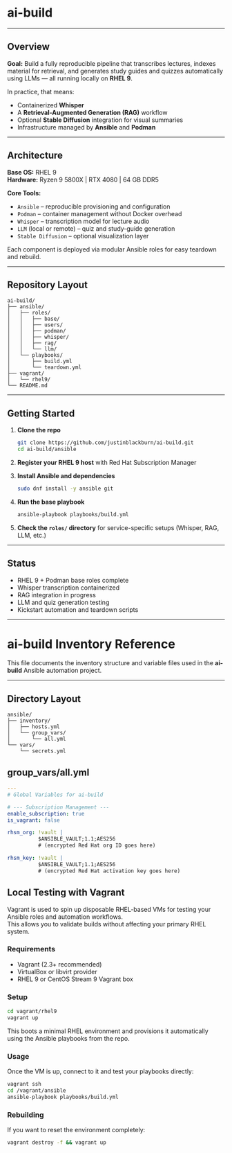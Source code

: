 # ai-build

---

## Overview

**Goal:** Build a fully reproducible pipeline that transcribes lectures, indexes material for retrieval, and generates study guides and quizzes automatically using LLMs — all running locally on **RHEL 9**.  

In practice, that means:  
- Containerized **Whisper**  
- A **Retrieval-Augmented Generation (RAG)** workflow
- Optional **Stable Diffusion** integration for visual summaries  
- Infrastructure managed by **Ansible** and **Podman**

---

## Architecture

**Base OS:** RHEL 9  
**Hardware:** Ryzen 9 5800X | RTX 4080 | 64 GB DDR5  

**Core Tools:**  
- `Ansible` – reproducible provisioning and configuration  
- `Podman` – container management without Docker overhead  
- `Whisper` – transcription model for lecture audio  
- `LLM` (local or remote) – quiz and study-guide generation  
- `Stable Diffusion` – optional visualization layer  

Each component is deployed via modular Ansible roles for easy teardown and rebuild.  

---

## Repository Layout

```
ai-build/
├── ansible/
│   ├── roles/
│   │   ├── base/
│   │   ├── users/
│   │   ├── podman/
│   │   ├── whisper/
│   │   ├── rag/
│   │   └── llm/
│   └── playbooks/
│       ├── build.yml
│       └── teardown.yml
├── vagrant/
│   └── rhel9/
└── README.md
```

---

## Getting Started

1. **Clone the repo**  
   ```bash
   git clone https://github.com/justinblackburn/ai-build.git
   cd ai-build/ansible
   ```

2. **Register your RHEL 9 host** with Red Hat Subscription Manager  

3. **Install Ansible and dependencies**  
   ```bash
   sudo dnf install -y ansible git
   ```

4. **Run the base playbook**  
   ```bash
   ansible-playbook playbooks/build.yml
   ```

5. **Check the `roles/` directory** for service-specific setups (Whisper, RAG, LLM, etc.)

---

## Status

- RHEL 9 + Podman base roles complete  
- Whisper transcription containerized  
- RAG integration in progress  
- LLM and quiz generation testing  
- Kickstart automation and teardown scripts  

---

# ai-build Inventory Reference

This file documents the inventory structure and variable files used in the **ai-build** Ansible automation project.

---

## Directory Layout

```
ansible/
├── inventory/
│   ├── hosts.yml
│   └── group_vars/
│       └── all.yml
└── vars/
    └── secrets.yml
```

## group_vars/all.yml

```yaml
---
# Global Variables for ai-build

# --- Subscription Management ---
enable_subscription: true
is_vagrant: false

rhsm_org: !vault |
          $ANSIBLE_VAULT;1.1;AES256
          # (encrypted Red Hat org ID goes here)

rhsm_key: !vault |
          $ANSIBLE_VAULT;1.1;AES256
          # (encrypted Red Hat activation key goes here)
```

## Local Testing with Vagrant

Vagrant is used to spin up disposable RHEL-based VMs for testing your Ansible roles and automation workflows.  
This allows you to validate builds without affecting your primary RHEL system.

### Requirements
- Vagrant (2.3+ recommended)  
- VirtualBox or libvirt provider  
- RHEL 9 or CentOS Stream 9 Vagrant box  

### Setup

```bash
cd vagrant/rhel9
vagrant up
```

This boots a minimal RHEL environment and provisions it automatically using the Ansible playbooks from the repo.

### Usage

Once the VM is up, connect to it and test your playbooks directly:

```bash
vagrant ssh
cd /vagrant/ansible
ansible-playbook playbooks/build.yml
```

### Rebuilding

If you want to reset the environment completely:

```bash
vagrant destroy -f && vagrant up
```
